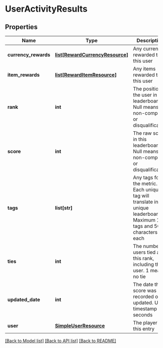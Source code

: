 # UserActivityResults

## Properties
Name | Type | Description | Notes
------------ | ------------- | ------------- | -------------
**currency_rewards** | [**list[RewardCurrencyResource]**](RewardCurrencyResource.md) | Any currency rewarded to this user | [optional] 
**item_rewards** | [**list[RewardItemResource]**](RewardItemResource.md) | Any items rewarded to this user | [optional] 
**rank** | **int** | The position of the user in the leaderboard. Null means non-compete or disqualification | [optional] 
**score** | **int** | The raw score in this leaderboard. Null means non-compete or disqualification | [optional] 
**tags** | **list[str]** | Any tags for the metric. Each unique tag will translate into a unique leaderboard. Maximum 10 tags and 50 characters each | [optional] 
**ties** | **int** | The number of users tied at this rank, including this user. 1 means no tie | [optional] 
**updated_date** | **int** | The date this score was recorded or updated. Unix timestamp in seconds | [optional] 
**user** | [**SimpleUserResource**](SimpleUserResource.md) | The player for this entry | 

[[Back to Model list]](../README.md#documentation-for-models) [[Back to API list]](../README.md#documentation-for-api-endpoints) [[Back to README]](../README.md)


